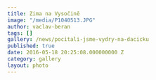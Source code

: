 ```yaml
---
title: Zima na Vysočině
image: "/media/P1040513.JPG"
author: vaclav-beran
tags: []
gallery: /news/pocitali-jsme-vydry-na-dacicku
published: true
date: 2016-05-18 20:25:08.000000000 Z
category: gallery
layout: photo
---
```

